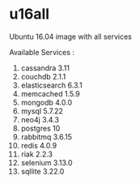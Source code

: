 # u16all
Ubuntu 16.04 image with all services

Available Services :

1. cassandra 3.11
2. couchdb 2.1.1
3. elasticsearch 6.3.1
4. memcached 1.5.9
5. mongodb 4.0.0
6. mysql 5.7.22
7. neo4j 3.4.3
8. postgres 10
9. rabbitmq 3.6.15
10. redis 4.0.9
12. riak 2.2.3
13. selenium 3.13.0
14. sqllite 3.22.0

